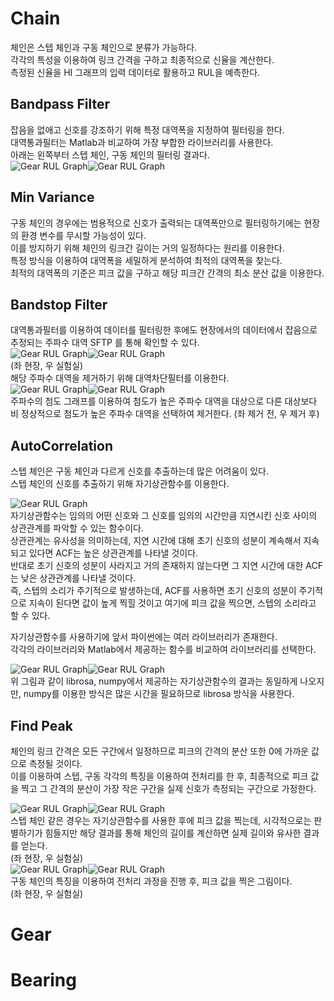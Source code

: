 # Chain
체인은 스텝 체인과 구동 체인으로 분류가 가능하다.  
각각의 특성을 이용하여 링크 간격을 구하고 최종적으로 신율을 계산한다.  
측정된 신율을 HI 그래프의 입력 데이터로 활용하고 RUL을 예측한다.

## Bandpass Filter
잡음을 없애고 신호를 강조하기 위해 특정 대역폭을 지정하여 필터링을 한다.  
대역통과필터는 Matlab과 비교하여 가장 부합한 라이브러리를 사용한다.  
아래는 왼쪽부터 스텝 체인, 구동 체인의 필터링 결과다.  
![Gear RUL Graph](../img/Step_Bandpass.PNG)![Gear RUL Graph](../img/RS_Bandpass.PNG)  

## Min Variance
구동 체인의 경우에는 범용적으로 신호가 출력되는 대역폭만으로 필터링하기에는 현장의 환경 변수를 무시할 가능성이 있다.  
이를 방지하기 위해 체인의 링크간 길이는 거의 일정하다는 원리를 이용한다.  
특정 방식을 이용하여 대역폭을 세밀하게 분석하여 최적의 대역폭을 찾는다.  
최적의 대역폭의 기준은 피크 값을 구하고 해당 피크간 간격의 최소 분산 값을 이용한다.

## Bandstop Filter
대역통과필터를 이용하여 데이터를 필터링한 후에도 현장에서의 데이터에서 잡음으로 추정되는 주파수 대역 SFTP 를 통해 확인할 수 있다.  
![Gear RUL Graph](../img/RS_SFTP_Before.PNG)![Gear RUL Graph](../img/RS_SFTP_Lab.PNG)     
(좌 현장, 우 실험실)  
해당 주파수 대역을 제거하기 위해 대역차단필터를 이용한다.   
![Gear RUL Graph](../img/RS_Spectrum_Before.png)![Gear RUL Graph](../img/RS_Spectrum_After.png)   
주파수의 첨도 그래프를 이용하여 첨도가 높은 주파수 대역을 대상으로 다른 대상보다 비 정상적으로 첨도가 높은 주파수 대역을 선택하여 제거한다. (좌 제거 전, 우 제거 후)

## AutoCorrelation
스텝 체인은 구동 체인과 다르게 신호를 추출하는데 많은 어려움이 있다.  
스텝 체인의 신호를 추출하기 위해 자기상관함수를 이용한다.  

![Gear RUL Graph](../img/ACF.png)  
자기상관함수는 임의의 어떤 신호와 그 신호를 임의의 시간만큼 지연시킨 신호 사이의 상관관계를 파악할 수 있는 함수이다.  
상관관계는 유사성을 의미하는데, 지연 시간에 대해 초기 신호의 성분이 계속해서 지속되고 있다면 ACF는 높은 상관관계를 나타낼 것이다.  
반대로 초기 신호의 성분이 사라지고 거의 존재하지 않는다면 그 지연 시간에 대한 ACF는 낮은 상관관계를 나타낼 것이다.  
즉, 스텝의 소리가 주기적으로 발생하는데, ACF를 사용하면 초기 신호의 성분이 주기적으로 지속이 된다면 값이 높게 찍힐 것이고 여기에 피크 값을 찍으면, 스텝의 소리라고 할 수 있다.
  
자기상관함수를 사용하기에 앞서 파이썬에는 여러 라이브러리가 존재한다.  
각각의 라이브러리와 Matlab에서 제공하는 함수를 비교하여 라이브러리를 선택한다.  

![Gear RUL Graph](../img/librosa_ACF.PNG)![Gear RUL Graph](../img/Numpy_ACF.PNG)  
위 그림과 같이 librosa, numpy에서 제공하는 자기상관함수의 결과는 동일하게 나오지만, numpy를 이용한 방식은 많은 시간을 필요하므로 librosa 방식을 사용한다.  

## Find Peak
체인의 링크 간격은 모든 구간에서 일정하므로 피크의 간격의 분산 또한 0에 가까운 값으로 측정될 것이다.  
이를 이용하여 스텝, 구동 각각의 특징을 이용하여 전처리를 한 후, 최종적으로 피크 값을 찍고 그 간격의 분산이 가장 작은 구간을 실제 신호가 측정되는 구간으로 가정한다.  

![Gear RUL Graph](../img/Step_Peak.PNG)![Gear RUL Graph](../img/Step_Peak_Lab.PNG)  
스텝 체인 같은 경우는 자기상관함수를 사용한 후에 피크 값을 찍는데, 시각적으로는 판별하기가 힘들지만 해당 결과를 통해 체인의 길이를 계산하면 실제 길이와 유사한 결과를 얻는다.  
(좌 현장, 우 실험실)  
![Gear RUL Graph](../img/RS_Peak.PNG)![Gear RUL Graph](../img/RS_Peak_Lab.PNG)   
구동 체인의 특징을 이용하여 전처리 과정을 진행 후, 피크 값을 찍은 그림이다.  
(좌 현장, 우 실험실)


# Gear

# Bearing